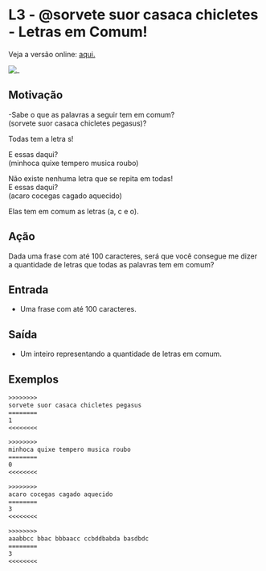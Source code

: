 # L3 - @sorvete suor casaca chicletes - Letras em Comum!

Veja a versão online: [aqui.](https://github.com/qxcodefup/arcade/blob/master/base/sorvete/Readme.md)

![_](https://raw.githubusercontent.com/qxcodefup/arcade/master/base/sorvete/cover.jpg)

## Motivação

\-Sabe o que as palavras a seguir tem em comum?  
(sorvete suor casaca chicletes pegasus)?

Todas tem a letra s!

E essas daqui?  
(minhoca quixe tempero musica roubo)

Não existe nenhuma letra que se repita em todas!  
E essas daqui?  
(acaro cocegas cagado aquecido)

Elas tem em comum as letras (a, c e o).

## Ação

Dada uma frase com até 100 caracteres, será que você consegue me dizer a quantidade de letras que todas as palavras tem em comum?

## Entrada

- Uma frase com até 100 caracteres.  

## Saída

- Um inteiro representando a quantidade de letras em comum.

## Exemplos

``` txt
>>>>>>>>
sorvete suor casaca chicletes pegasus
========
1
<<<<<<<<

>>>>>>>>
minhoca quixe tempero musica roubo
========
0
<<<<<<<<

>>>>>>>>
acaro cocegas cagado aquecido
========
3
<<<<<<<<

>>>>>>>>
aaabbcc bbac bbbaacc ccbddbabda basdbdc
========
3
<<<<<<<<
```

#
